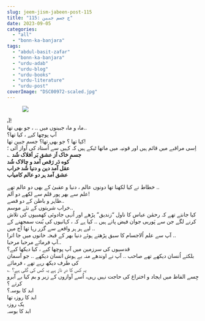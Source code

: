 ```yaml
---
slug: jeem-jism-jabeen-post-115
title: "115: ج جسم جبین"
date: 2023-09-05
categories: 
  - "all"
  - "bonn-ka-banjara"
tags: 
  - "abdul-basit-zafar"
  - "bonn-ka-banjara"
  - "urdu-adab"
  - "urdu-blog"
  - "urdu-books"
  - "urdu-literature"
  - "urdu-post"
coverImage: "DSC00972-scaled.jpg"
---
```


<figure>

![](images/DSC00972-300x200.jpg)

</figure>

آہ!  
ماہ و ماہ جبینوں میں .. ، جو بھی تھا..  
آپ پوچھا کیے ، کیا تھا؟  
کیا تھا ؟ جو بھی تھا؟ جسم جبین تھا!  
اِسی مراقبے میں قائم ہیں اور قونیہ میں ماتھا ٹیکے ہیں کہ کہیں سے اُستاد کی آواز آئی ؛  
؎ **جسمِ خاک اَز عشق بَر اَفلاک شُد  
کوه دَر رَقص آمد و چالاک شُد  
عقل آمد دین و دنیا شُد خراب  
عشق آمد ہر دو عالم کامیاب**

خطاط نے کیا لکھنا تھا دونوں عالم ، دنیا و عقبیٰ کے بھی دو عالم تھے ..  
علم سے بھر پور قلم سے لکھے دو اَلم!  
ظاہر و باطن کے دو قصے..  
خراب شربتوں کے نئے موسم..  
کیا جانتے تھے کہ رحمٰن عباس کا ناول “زندیق” پڑھے اور اُنہی جادوئی کھمبیوں کی تلاش کرنے لگے جن سے پَوربی جوان فیض پاتے ہیں .. کیا ہے کہ ، کہانیوں کی بُنت سمجھنے کے لیے ہر ہر واقعے سے گزر رہا تھا آج میں ..  
آپ سے علم اُلاجسام کا سبق پڑھتے ہوئے دنیا بھر کے قبحہ خانوں میں جا اترا ..  
آپ فرمائے مرحبا مرحبا..  
قدسیوں کی سرزمین میں آپ پوچھا کیے ، کیا دیکھا کیے؟  
بلکتے اُنسان دیکھے تھے صاحب .. آپ نے اوندھے منہ بے ہوش انسان دیکھے .. جو آسمان کی طرف دیکھ رہے تھے ، فرمائے  
؎ یہ کس کا درِ ناز ہے یہ کس کی گلی ہے؟  
جِسے الفاظ میں ایجاد و اختراع کی حاجت نہیں رہی، اُسے آوازوں کے زیر و بم کیا بے آبرو کرتے ؟  
ابد کا بوسہ؟  
ابد کا روزہ تھا  
یک روزہ   
ابد کا بوسہ
